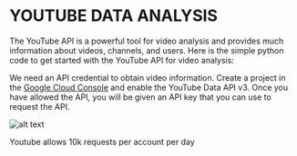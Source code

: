 # YOUTUBE DATA ANALYSIS

The YouTube API is a powerful tool for video analysis and provides much information about videos, channels, and users. Here is the simple python code to get started with the YouTube API for video analysis:

We need an API credential to obtain video information. Create a project in the [Google Cloud Console](https://console.cloud.google.com/apis/library/youtube.googleapis.com?project=global-song-375822) and enable the YouTube Data API v3. Once you have allowed the API, you will be given an API key that you can use to request the API.

![alt text](https://miro.medium.com/v2/resize:fit:1400/format:webp/1*IZ_DF99M2Wa6dxCxypcmTw.png)

Youtube allows 10k requests per account per day
